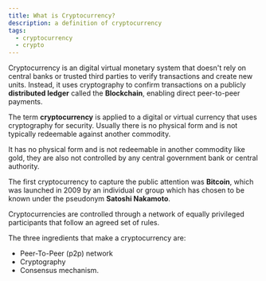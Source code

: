 ```yaml
---
title: What is Cryptocurrency?
description: a definition of cryptocurrency
tags:
  - cryptocurrency
  - crypto
---
```


Cryptocurrency is an digital virtual monetary system that doesn't rely on central banks or trusted third parties to verify transactions and create new units. Instead, it uses cryptography to confirm transactions on a publicly **distributed ledger** called the **Blockchain**, enabling direct peer-to-peer payments.

The term **cryptocurrency** is applied to a digital or virtual currency that uses cryptography for security.  Usually there is no physical form and is not typically redeemable against another commodity. 

It has no physical form and is not redeemable in another commodity like gold, they are also not controlled by any central government bank or central authority. 

The first cryptocurrency to capture the public attention was **Bitcoin**, which was launched in 2009 by an individual or group which has chosen to be known under the pseudonym **Satoshi Nakamoto**.

Cryptocurrencies are controlled through a network of equally privileged participants that follow an agreed set of rules. 

The three ingredients that make a cryptocurrency are: 

* Peer-To-Peer (p2p) network
* Cryptography
* Consensus mechanism.


